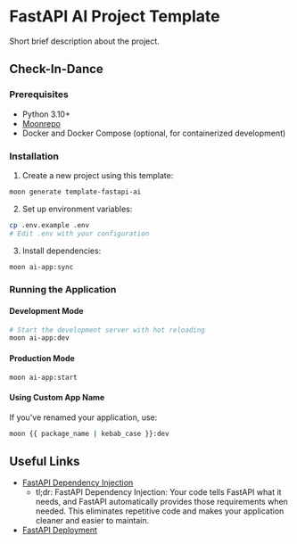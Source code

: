 # FastAPI AI Project Template

Short brief description about the project.

## Check-In-Dance

### Prerequisites

- Python 3.10+
- [Moonrepo](https://moonrepo.dev/docs/getting-started/installation)
- Docker and Docker Compose (optional, for containerized development)

### Installation

1. Create a new project using this template:

```bash
moon generate template-fastapi-ai
```

2. Set up environment variables:

```bash
cp .env.example .env
# Edit .env with your configuration
```

3. Install dependencies:

```bash
moon ai-app:sync
```

### Running the Application

#### Development Mode

```bash
# Start the development server with hot reloading
moon ai-app:dev
```

#### Production Mode

```bash
moon ai-app:start
```

#### Using Custom App Name

If you've renamed your application, use:

```bash
moon {{ package_name | kebab_case }}:dev
```
## Useful Links
- [FastAPI Dependency Injection](https://fastapi.tiangolo.com/tutorial/dependencies/)
    - tl;dr: FastAPI Dependency Injection: Your code tells FastAPI what it needs, and FastAPI automatically provides those requirements when needed. This eliminates repetitive code and makes your application cleaner and easier to maintain.
- [FastAPI Deployment](https://fastapi.tiangolo.com/deployment/)
